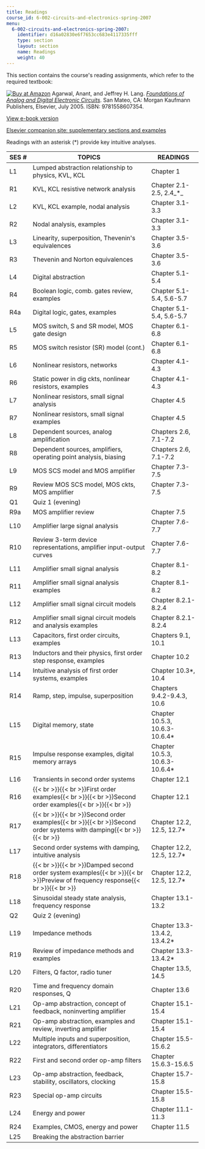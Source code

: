 ```yaml
---
title: Readings
course_id: 6-002-circuits-and-electronics-spring-2007
menu:
  6-002-circuits-and-electronics-spring-2007:
    identifier: d16a02830e6f7653cc683e4117335fff
    type: section
    layout: section
    name: Readings
    weight: 40
---
```

This section contains the course's reading assignments, which refer to the required textbook:

[![Buy at Amazon](/images/a_logo_17.gif)](http://www.amazon.com/exec/obidos/ASIN/1558607358/ref=nosim/mitopencourse-20) Agarwal, Anant, and Jeffrey H. Lang. [_Foundations of Analog and Digital Electronic Circuits_](http://www.elsevierdirect.com/product.jsp?isbn=9781558607354). San Mateo, CA: Morgan Kaufmann Publishers, Elsevier, July 2005. ISBN: 9781558607354.

[View e-book version](http://store.elsevier.com/Foundations-of-Analog-and-Digital-Electronic-Circuits/Anant-Agarwal/isbn-9781558607354/)

[Elsevier companion site: supplementary sections and examples](http://www.elsevierdirect.com/companion.jsp?ISBN=9781558607354)

Readings with an asterisk (\*) provide key intuitive analyses.

| SES # | TOPICS | READINGS |
| --- | --- | --- |
| L1 | Lumped abstraction relationship to physics, KVL, KCL | Chapter 1 |
| R1 | KVL, KCL resistive network analysis | Chapter 2.1-2.5, 2.4_\*_ |
| L2 | KVL, KCL example, nodal analysis | Chapter 3.1-3.3 |
| R2 | Nodal analysis, examples | Chapter 3.1-3.3 |
| L3 | Linearity, superposition, Thevenin's equivalences | Chapter 3.5-3.6 |
| R3 | Thevenin and Norton equivalences | Chapter 3.5-3.6 |
| L4 | Digital abstraction | Chapter 5.1-5.4 |
| R4 | Boolean logic, comb. gates review, examples | Chapter 5.1-5.4, 5.6-5.7 |
| R4a | Digital logic, gates, examples | Chapter 5.1-5.4, 5.6-5.7 |
| L5 | MOS switch, S and SR model, MOS gate design | Chapter 6.1-6.8 |
| R5 | MOS switch resistor (SR) model (cont.) | Chapter 6.1-6.8 |
| L6 | Nonlinear resistors, networks | Chapter 4.1-4.3 |
| R6 | Static power in dig ckts, nonlinear resistors, examples | Chapter 4.1-4.3 |
| L7 | Nonlinear resistors, small signal analysis | Chapter 4.5 |
| R7 | Nonlinear resistors, small signal examples | Chapter 4.5 |
| L8 | Dependent sources, analog amplification | Chapters 2.6, 7.1-7.2 |
| R8 | Dependent sources, amplifiers, operating point analysis, biasing | Chapters 2.6, 7.1-7.2 |
| L9 | MOS SCS model and MOS amplifier | Chapter 7.3-7.5 |
| R9 | Review MOS SCS model, MOS ckts, MOS amplifier | Chapter 7.3-7.5 |
| Q1 | Quiz 1 (evening) |   |
| R9a | MOS amplifier review | Chapter 7.5 |
| L10 | Amplifier large signal analysis | Chapter 7.6-7.7 |
| R10 | Review 3-term device representations, amplifier input-output curves | Chapter 7.6-7.7 |
| L11 | Amplifier small signal analysis | Chapter 8.1-8.2 |
| R11 | Amplifier small signal analysis examples | Chapter 8.1-8.2 |
| L12 | Amplifier small signal circuit models | Chapter 8.2.1-8.2.4 |
| R12 | Amplifier small signal circuit models and analysis examples | Chapter 8.2.1-8.2.4 |
| L13 | Capacitors, first order circuits, examples | Chapters 9.1, 10.1 |
| R13 | Inductors and their physics, first order step response, examples | Chapter 10.2 |
| L14 | Intuitive analysis of first order systems, examples | Chapter 10.3\*, 10.4 |
| R14 | Ramp, step, impulse, superposition | Chapters 9.4.2-9.4.3, 10.6 |
| L15 | Digital memory, state | Chapter 10.5.3, 10.6.3-10.6.4\* |
| R15 | Impulse response examples, digital memory arrays | Chapter 10.5.3, 10.6.3-10.6.4\* |
| L16 | Transients in second order systems | Chapter 12.1 |
| R16 | {{< br >}}{{< br >}}First order examples{{< br >}}{{< br >}}Second order examples{{< br >}}{{< br >}} | Chapter 12.1 |
| R17 | {{< br >}}{{< br >}}Second order examples{{< br >}}{{< br >}}Second order systems with damping{{< br >}}{{< br >}} | Chapter 12.2, 12.5, 12.7\* |
| L17 | Second order systems with damping, intuitive analysis | Chapter 12.2, 12.5, 12.7\* |
| R18 | {{< br >}}{{< br >}}Damped second order system examples{{< br >}}{{< br >}}Preview of frequency response{{< br >}}{{< br >}} | Chapter 12.2, 12.5, 12.7\* |
| L18 | Sinusoidal steady state analysis, frequency response | Chapter 13.1-13.2 |
| Q2 | Quiz 2 (evening) |   |
| L19 | Impedance methods | Chapter 13.3-13.4.2, 13.4.2\* |
| R19 | Review of impedance methods and examples | Chapter 13.3-13.4.2\* |
| L20 | Filters, Q factor, radio tuner | Chapter 13.5, 14.5 |
| R20 | Time and frequency domain responses, Q | Chapter 13.6 |
| L21 | Op-amp abstraction, concept of feedback, noninverting amplifier | Chapter 15.1-15.4 |
| R21 | Op-amp abstraction, examples and review, inverting amplifier | Chapter 15.1-15.4 |
| L22 | Multiple inputs and superposition, integrators, differentiators | Chapter 15.5-15.6.2 |
| R22 | First and second order op-amp filters | Chapter 15.6.3-15.6.5 |
| L23 | Op-amp abstraction, feedback, stability, oscillators, clocking | Chapter 15.7-15.8 |
| R23 | Special op-amp circuits | Chapter 15.5-15.8 |
| L24 | Energy and power | Chapter 11.1-11.3 |
| R24 | Examples, CMOS, energy and power | Chapter 11.5 |
| L25 | Breaking the abstraction barrier |